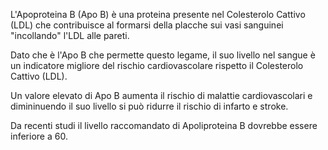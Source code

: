 L'Apoproteina B (Apo B) è una proteina presente nel Colesterolo Cattivo (LDL) che contribuisce al formarsi della placche sui vasi sanguinei "incollando" l'LDL alle pareti. 

Dato che è l'Apo B che permette questo legame, il suo livello nel sangue è un indicatore migliore del rischio cardiovascolare rispetto il Colesterolo Cattivo (LDL). 

Un valore elevato di Apo B aumenta il rischio di malattie cardiovascolari e dimininuendo il suo livello si può ridurre il rischio di infarto e stroke. 

Da recenti studi il livello raccomandato di Apoliproteina B  dovrebbe essere inferiore a 60.
